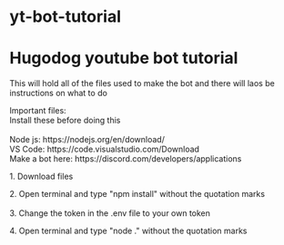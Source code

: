 # yt-bot-tutorial

<h1>Hugodog youtube bot tutorial</h1>
<p>This will hold all of the files used to make the bot and there will laos be instructions on what to do</p>
<p>Important files:<br>Install these before doing this<br><br>Node js: https://nodejs.org/en/download/<br>VS Code: https://code.visualstudio.com/Download<br>Make a bot here: https://discord.com/developers/applications</p>
<p>1. Download files</p>
<p>2. Open terminal and type "npm install" without the quotation marks<br><br>3. Change the token in the .env file to your own token</p>

<p>4. Open terminal and type "node ." without the quotation marks</p>

